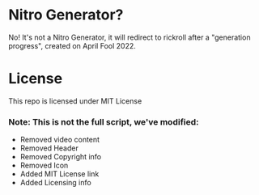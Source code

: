 # Nitro Generator?

No! It's not a Nitro Generator, it will redirect to rickroll after a "generation progress", created on April Fool 2022.

# License
This repo is licensed under MIT License

### Note: This is not the full script, we've modified:
- Removed video content
- Removed Header
- Removed Copyright info
- Removed Icon
- Added MIT License link
- Added Licensing info
